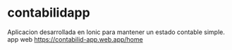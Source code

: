 # contabilidapp
Aplicacion desarrollada en Ionic para mantener un estado contable simple. app web https://contabilid-app.web.app/home
